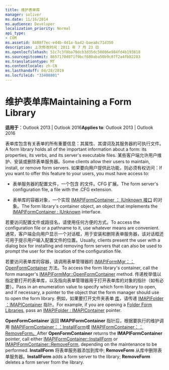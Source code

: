 ```yaml
---
title: 维护表单库
manager: soliver
ms.date: 11/16/2014
ms.audience: Developer
localization_priority: Normal
api_type:
- COM
ms.assetid: 8488f7ec-e44b-4d1a-ba42-baea8c71d350
description: 上次修改时间：2011 年 7 月 23 日
ms.openlocfilehash: 51c7c3f8ba70dcb3d35dc50806e984fd4b193818
ms.sourcegitcommit: 8657170d071f9bcf680aba50b9c07f2a4fb82283
ms.translationtype: MT
ms.contentlocale: zh-CN
ms.lasthandoff: 04/28/2019
ms.locfileid: "33408801"
---
```

# <a name="maintaining-a-form-library"></a><span data-ttu-id="55366-103">维护表单库</span><span class="sxs-lookup"><span data-stu-id="55366-103">Maintaining a Form Library</span></span>

  
  
<span data-ttu-id="55366-104">**适用于**：Outlook 2013 | Outlook 2016</span><span class="sxs-lookup"><span data-stu-id="55366-104">**Applies to**: Outlook 2013 | Outlook 2016</span></span> 
  
<span data-ttu-id="55366-105">表单库包含有关表单的所有重要信息：其属性、其谓词及其服务器的可执行文件。</span><span class="sxs-lookup"><span data-stu-id="55366-105">A form library holds all of the important information about a form: its properties, its verbs, and its server's executable files.</span></span> <span data-ttu-id="55366-106">某些客户端允许用户维护、安装或删除表单服务器。</span><span class="sxs-lookup"><span data-stu-id="55366-106">Some clients allow their users to maintain, install, or remove form servers.</span></span> <span data-ttu-id="55366-107">如果要向用户提供此功能，则必须有权访问：</span><span class="sxs-lookup"><span data-stu-id="55366-107">If you want to offer this feature to your users, you must have access to:</span></span>
  
- <span data-ttu-id="55366-108">表单服务器的配置文件，一个包含 的文件。CFG 扩展。</span><span class="sxs-lookup"><span data-stu-id="55366-108">The form server's configuration file, a file with the .CFG extension.</span></span>
    
- <span data-ttu-id="55366-109">表单库的容器对象，一个实现 [IMAPIFormContainer ： IUnknown 接口](imapiformcontaineriunknown.md) 的对象。</span><span class="sxs-lookup"><span data-stu-id="55366-109">The form library's container object, an object that implements the [IMAPIFormContainer : IUnknown](imapiformcontaineriunknown.md) interface.</span></span> 
    
<span data-ttu-id="55366-110">若要访问配置文件或路径名，请使用任何方便的方式。</span><span class="sxs-lookup"><span data-stu-id="55366-110">To access the configuration file or a pathname to it, use whatever means are convenient.</span></span> <span data-ttu-id="55366-111">通常，客户端会向用户显示一个对话框，用于安装和删除表单服务器，该对话框还可用于提示用户输入配置文件的位置。</span><span class="sxs-lookup"><span data-stu-id="55366-111">Usually, clients present the user with a dialog box for installing and removing form servers that can also be used to prompt the user for the location of the configuration file.</span></span>
  
<span data-ttu-id="55366-112">若要访问表单库的容器，请调用表单管理器的 [IMAPIFormMgr：：OpenFormContainer](imapiformmgr-openformcontainer.md) 方法。</span><span class="sxs-lookup"><span data-stu-id="55366-112">To access the form library's container, call the form manager's [IMAPIFormMgr::OpenFormContainer](imapiformmgr-openformcontainer.md) method.</span></span> <span data-ttu-id="55366-113">传递枚举值以指定要打开的表单库，以及指向表单管理器用于打开表单库的对象的指针（如有必要）。</span><span class="sxs-lookup"><span data-stu-id="55366-113">Pass in an enumeration value to specify which form library to open, and if necessary, a pointer to the object that the form manager should use to open the form library.</span></span> <span data-ttu-id="55366-114">例如，如果要打开文件夹表单 [库](folder-form-libraries.md)，请传递 [IMAPIFolder ：IMAPIContainer](imapifolderimapicontainer.md) 指针。</span><span class="sxs-lookup"><span data-stu-id="55366-114">For example, if you are opening a [Folder Form Libraries](folder-form-libraries.md), pass an [IMAPIFolder : IMAPIContainer](imapifolderimapicontainer.md) pointer.</span></span> 
  
<span data-ttu-id="55366-115">**OpenFormContainer** 返回 **IMAPIFormContainer** 指针后，根据要执行的维护调用 [IMAPIFormContainer：：InstallForm](imapiformcontainer-installform.md)或 [IMAPIFormContainer：：RemoveForm。](imapiformcontainer-removeform.md)</span><span class="sxs-lookup"><span data-stu-id="55366-115">After **OpenFormContainer** returns the **IMAPIFormContainer** pointer, call either [IMAPIFormContainer::InstallForm](imapiformcontainer-installform.md) or [IMAPIFormContainer::RemoveForm](imapiformcontainer-removeform.md), depending on the maintenance to be performed.</span></span> <span data-ttu-id="55366-116">**InstallForm** 将表单服务器添加到库中; **RemoveForm** 从库中删除表单服务器。</span><span class="sxs-lookup"><span data-stu-id="55366-116">**InstallForm** adds a form server to the library; **RemoveForm** deletes a form server from the library.</span></span> 
  

